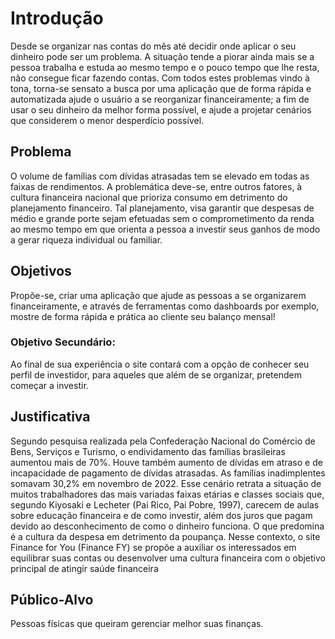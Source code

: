 # Introdução

Desde se organizar nas contas do mês até decidir onde aplicar o seu dinheiro pode ser um problema. A situação tende a piorar ainda mais se a pessoa trabalha e estuda ao mesmo tempo e o pouco tempo que lhe resta, não consegue ficar fazendo contas.
Com todos estes problemas vindo à tona, torna-se sensato a busca por uma aplicação que de forma rápida e automatizada ajude o usuário a se reorganizar financeiramente; a fim de usar o seu dinheiro da melhor forma possível, e ajude a projetar cenários que considerem o menor desperdício possível.


## Problema

O volume de famílias com dívidas atrasadas tem se elevado em todas as faixas de rendimentos. A problemática deve-se, entre outros fatores, à cultura financeira nacional que prioriza consumo em detrimento do planejamento financeiro. Tal planejamento, visa garantir que despesas de médio e grande porte sejam efetuadas sem o comprometimento da renda ao mesmo tempo em que orienta a pessoa a investir seus ganhos de modo a gerar riqueza individual ou familiar.

## Objetivos
Propõe-se, criar uma aplicação que ajude as pessoas a se organizarem financeiramente, e através de ferramentas como dashboards por exemplo, mostre de forma rápida e prática ao cliente seu balanço mensal! 

### Objetivo Secundário:

Ao final de sua experiência o site contará com a opção de conhecer seu perfil de investidor, para aqueles que além de se organizar, pretendem começar a investir.


## Justificativa

Segundo pesquisa realizada pela Confederação Nacional do Comércio de Bens, Serviços e Turismo, o endividamento das famílias brasileiras aumentou mais de 70%. Houve também aumento de dívidas em atraso e de incapacidade de pagamento de dívidas atrasadas. As famílias inadimplentes somavam 30,2% em novembro de 2022. 
Esse cenário retrata a situação de muitos trabalhadores das mais variadas faixas etárias e classes sociais que, segundo Kiyosaki e Lecheter (Pai Rico, Pai Pobre, 1997), carecem de aulas sobre educação financeira e de como investir, além dos juros que pagam devido ao desconhecimento de como o dinheiro funciona. O que predomina é a cultura da despesa em detrimento da poupança. 
Nesse contexto, o site Finance for You (Finance FY) se propõe a auxiliar os interessados em equilibrar suas contas ou desenvolver uma cultura financeira com o objetivo principal de atingir saúde financeira


## Público-Alvo

Pessoas físicas que queiram gerenciar melhor suas finanças.

